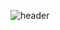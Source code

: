 ![header](https://capsule-render.vercel.app/api?type=wave&color=auto&height=300&section=header&text=&fontSize=90)
<!---
hyunju95/hyunju95 is a ✨ special ✨ repository because its `README.md` (this file) appears on your GitHub profile.
You can click the Preview link to take a look at your changes.
--->
